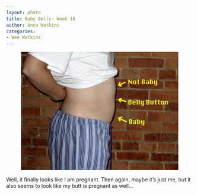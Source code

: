 ```yaml
---
layout: photo
title: Baby Belly- Week 16
author: Anna Watkins
categories:
- Wee Watkins
---
```


<figure><img class="photo" src="/photos/Week-16.jpg"></figure>

Well, it finally looks like I am pregnant. Then again, maybe it’s just me, but
it also seems to look like my butt is pregnant as well…

